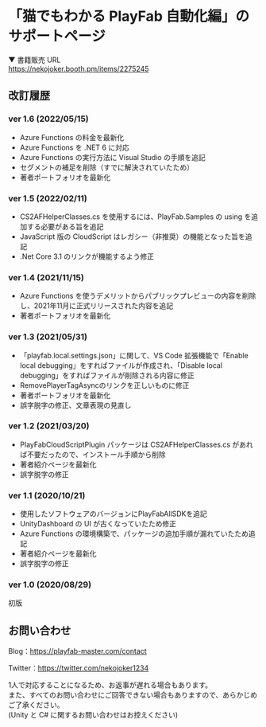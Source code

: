 # 「猫でもわかる PlayFab 自動化編」のサポートページ

▼ 書籍販売 URL  
https://nekojoker.booth.pm/items/2275245

## 改訂履歴

### ver 1.6 (2022/05/15)

- Azure Functions の料金を最新化
- Azure Functions を .NET 6 に対応
- Azure Functions の実行方法に Visual Studio の手順を追記
- セグメントの補足を削除（すでに解決されていたため）
- 著者ポートフォリオを最新化

### ver 1.5 (2022/02/11)

- CS2AFHelperClasses.cs を使用するには、PlayFab.Samples の using を追加する必要がある旨を追記
- JavaScript 版の CloudScript はレガシー（非推奨）の機能となった旨を追記
- .Net Core 3.1 のリンクが機能するよう修正

### ver 1.4 (2021/11/15)

- Azure Functions を使うデメリットからパブリックプレビューの内容を削除し、2021年11月に正式リリースされた内容を追記
- 著者ポートフォリオを最新化

### ver 1.3 (2021/05/31)

- 「playfab.local.settings.json」に関して、VS Code 拡張機能で「Enable local debugging」をすればファイルが作成され、「Disable local debugging」をすればファイルが削除される内容に修正
- RemovePlayerTagAsyncのリンクを正しいものに修正
- 著者ポートフォリオを最新化
- 誤字脱字の修正、文章表現の見直し

### ver 1.2 (2021/03/20)

- PlayFabCloudScriptPlugin パッケージは CS2AFHelperClasses.cs があれば不要だったので、インストール手順から削除
- 著者紹介ページを最新化
- 誤字脱字の修正

### ver 1.1 (2020/10/21)

- 使用したソフトウェアのバージョンにPlayFabAllSDKを追記
- UnityDashboard の UI が古くなっていたため修正
- Azure Functions の環境構築で、パッケージの追加手順が漏れていたため追記
- 著者紹介ページを最新化
- 誤字脱字の修正

### ver 1.0 (2020/08/29)

初版

## お問い合わせ

Blog：https://playfab-master.com/contact

Twitter：https://twitter.com/nekojoker1234

1人で対応することになるため、お返事が遅れる場合もあります。  
また、すべてのお問い合わせにご回答できない場合もありますので、あらかじめご了承ください。  
(Unity と C# に関するお問い合わせはお控えください)

